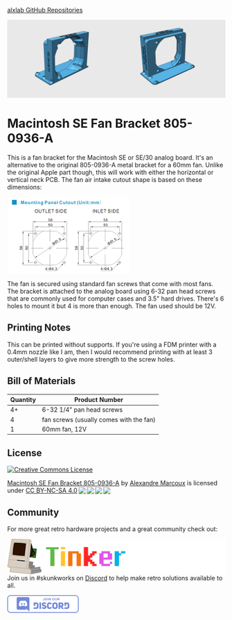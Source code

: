 [alxlab GitHub Repositories](https://github.com/alxlab-zone66x?tab=repositories)

<img src="docs/macintosh_se_60mm_fan_bracket_model_front.png" style="display: inline-block; max-width: 50%;" alt="Macintosh SE Fan Bracket front" /><img src="docs/macintosh_se_60mm_fan_bracket_model_back.png" style="display: inline-block; max-width: 50%;" alt="Macintosh SE Fan Bracket back"/>

# Macintosh SE Fan Bracket 805-0936-A

This is a fan bracket for the Macintosh SE or SE/30 analog board. It's an alternative to the original 805-0936-A metal bracket for a 60mm fan. Unlike the original Apple part though, this will work with either the horizontal or vertical neck PCB. The fan air intake cutout shape is based on these dimensions:

<img src="docs/60mm_fan_cutout.png" style="display: block; margin: 0 auto 0 0;" alt="60mm fan cutout" />

The fan is secured using standard fan screws that come with most fans. The bracket is attached to the analog board using 6-32 pan head screws that are commonly used for computer cases and 3.5" hard drives. There's 6 holes to mount it but 4 is more than enough. The fan used should be 12V.



## Printing Notes

This can be printed without supports. If you're using a FDM printer with a 0.4mm nozzle like I am, then I would recommend printing with at least 3 outer/shell layers to give more strength to the screw holes. 



## Bill of Materials

| Quantity | Product Number                          |
| :------- | --------------------------------------- |
| 4+       | 6-32 1/4" pan head screws               |
| 4        | fan screws (usually comes with the fan) |
| 1        | 60mm fan, 12V                           |



## License

<a rel="license" href="https://creativecommons.org/licenses/by-nc-sa/4.0/?ref=chooser-v1"><img alt="Creative Commons License" style="border-width:0" src="https://i.creativecommons.org/l/by-nc-sa/4.0/88x31.png" /></a>

<p xmlns:cc="http://creativecommons.org/ns#"  xmlns:dct="http://purl.org/dc/terms/"><a property="dct:title"  rel="cc:attributionURL"  href="https://github.com/alxlab-zone66x/Macintosh_SE_Fan_Bracket_805-0936-A">Macintosh  SE Fan Bracket 805-0936-A</a> by <a rel="cc:attributionURL  dct:creator" property="cc:attributionName"  href="https://www.alxlab.com">Alexandre Marcoux</a> is licensed  under <a  href="http://creativecommons.org/licenses/by-nc-sa/4.0/?ref=chooser-v1"  target="_blank" rel="license noopener noreferrer"  style="display:inline-block;">CC BY-NC-SA 4.0<img  style="height:22px!important;margin-left:3px;vertical-align:text-bottom;"   src="https://mirrors.creativecommons.org/presskit/icons/cc.svg?ref=chooser-v1"><img   style="height:22px!important;margin-left:3px;vertical-align:text-bottom;"   src="https://mirrors.creativecommons.org/presskit/icons/by.svg?ref=chooser-v1"><img   style="height:22px!important;margin-left:3px;vertical-align:text-bottom;"   src="https://mirrors.creativecommons.org/presskit/icons/nc.svg?ref=chooser-v1"><img   style="height:22px!important;margin-left:3px;vertical-align:text-bottom;"   src="https://mirrors.creativecommons.org/presskit/icons/sa.svg?ref=chooser-v1"></a></p>  



## Community

For more great retro hardware projects and a great community check out:

[<img src="docs/tinker_different_sat_rev_600.png" alt="Tinker Different" style="float: left;" />](https://tinkerdifferent.com/)









Join us in #skunkworks on [Discord](https://discord.gg/GKcvtgU7P9) to help make retro solutions available to all.

[<img src="docs/discordbanner.png" alt="Discord Open Retro SCSI skunkworks" style="float: left;" />](https://discord.gg/GKcvtgU7P9)





